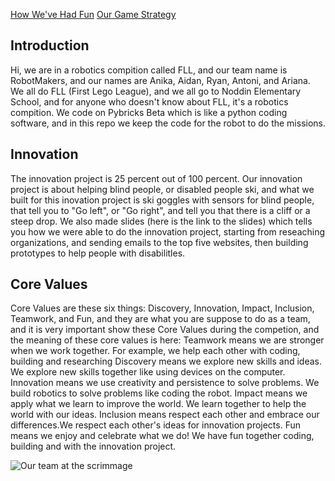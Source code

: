 [How We've Had Fun](Fun-Things.md)
[Our Game Strategy](Game-Strategy.md)

## Introduction

Hi, we are in a robotics compition called FLL, and our team name is RobotMakers, and our names are Anika, Aidan, Ryan, Antoni, and Ariana. We all do FLL (First Lego League), and we all go to Noddin Elementary School, and for anyone who doesn't know about FLL, it's a robotics compition. We code on Pybricks Beta which is like a python coding software, and in this repo we keep the code for the robot to do the missions.

## Innovation

The innovation project is 25 percent out of 100 percent. Our innovation project is about helping blind people, or disabled people ski, and what we built for this inovation project is ski goggles with sensors for blind people, that tell you to "Go left", or "Go right", and tell you that there is a cliff or a steep drop. We also made slides (here is the link to the slides) which tells you how we were able to do the innovation project, starting from reseaching organizations, and sending emails to the top five websites, then building prototypes to help people with disabilitles.

## Core Values

Core Values are these six things: Discovery, Innovation, Impact, Inclusion, Teamwork, and Fun, and they are what you are suppose to do as a team, and it is very important show these Core Values during the competion, and the meaning of these core values is  here: Teamwork means we are stronger when we work together. For example, we help each other with coding, building and researching Discovery means we explore new skills and ideas. We explore new skills together like using devices on the computer. Innovation means we use creativity and persistence to solve problems. We build robotics to solve problems like coding the robot. Impact means we apply what we learn to improve the world. We learn together to help the world with our ideas. Inclusion means respect each other and embrace our differences.We respect each other's ideas for innovation projects. Fun means we enjoy and celebrate what we do! We have fun together coding, building and with the innovation project.

![Our team at the scrimmage](https://drive.google.com/uc?export=view&id=19FzbHOy3OIH4JUkiMoLXOp3r7Wb1ECbq)
